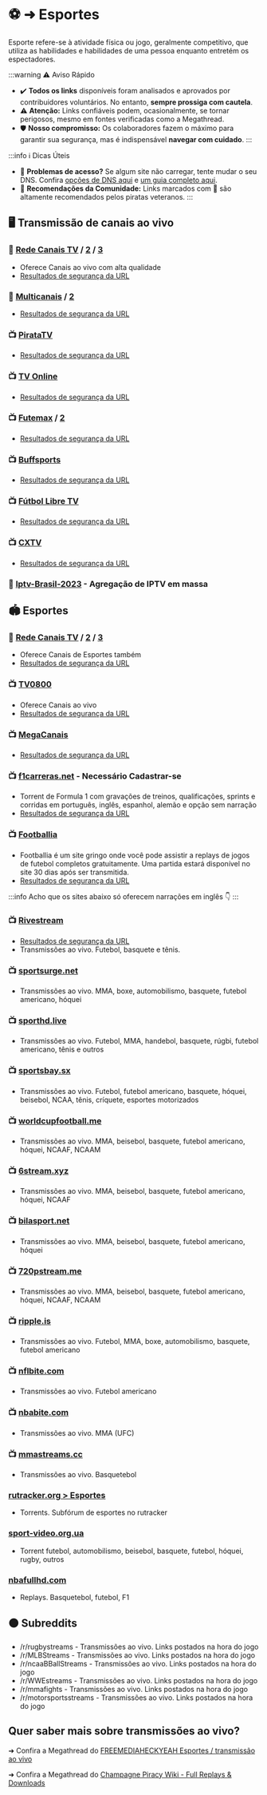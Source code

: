 # ⚽ ➜ Esportes

Esporte refere-se à atividade física ou jogo, geralmente competitivo, que utiliza as habilidades e habilidades de uma pessoa enquanto entretém os espectadores.

:::warning ⚠️ Aviso Rápido
- ✔️ **Todos os links** disponíveis foram analisados e aprovados por contribuidores voluntários. No entanto, **sempre prossiga com cautela**.
- ⚠️ **Atenção:** Links confiáveis podem, ocasionalmente, se tornar perigosos, mesmo em fontes verificadas como a Megathread.
- 🛡️ **Nosso compromisso:** Os colaboradores fazem o máximo para garantir sua segurança, mas é indispensável **navegar com cuidado**.
:::

:::info ℹ️ Dicas Úteis
- 🚨 **Problemas de acesso?** Se algum site não carregar, tente mudar o seu DNS. Confira [opções de DNS aqui](https://www.privacyguides.org/en/dns/) e [um guia completo aqui](https://www.reddit.com/r/pirataria/comments/1ip6236/como_trocar_o_dns_no_windows_e_android/).
- 🌟 **Recomendações da Comunidade:** Links marcados com 🌟 são altamente recomendados pelos piratas veteranos.
:::

## 🖥 **Transmissão de canais ao vivo**

### 🌟 [Rede Canais TV](https://redecanaistv.gs/) / [2](https://redecanaistv.fi/) / [3](https://redecanaistv.ps/) 

- Oferece Canais ao vivo com alta qualidade
- [Resultados de segurança da URL](https://www.urlvoid.com/scan/xn--90afacaz8cml9ac9f.xn--p1ai/)

### 🌟 [Multicanais](https://multicanais.legal/) / [2](https://multicanais.forum/)

- [Resultados de segurança da URL](https://www.urlvoid.com/scan/multicanais.legal/)

### 📺️ [PirataTV](https://piratatvs.com/)

- [Resultados de segurança da URL](https://www.urlvoid.com/scan/piratatvs.com/)

### 📺️ [TV Online](https://tvonline.fan/)

- [Resultados de segurança da URL](https://www.urlvoid.com/scan/tvonline.fan/)

### 📺️ [Futemax](https://futemax.rent/) / [2](https://futemax.luxe/)

- [Resultados de segurança da URL](https://www.urlvoid.com/scan/futemax.rent/)

### 📺️ [Buffsports](https://buffsports.io/)

- [Resultados de segurança da URL](https://www.urlvoid.com/scan/buffsports.io/)

### 📺️ [Fútbol Libre TV](https://librefutbol.su/)

- [Resultados de segurança da URL](https://www.urlvoid.com/scan/librefutbol.su/)

### 📺️ [CXTV](https://www.cxtv.com.br/)

- [Resultados de segurança da URL](https://www.urlvoid.com/scan/cxtv.com.br/)
  
### 🔗 [Iptv-Brasil-2023](https://github.com/Ramys/Iptv-Brasil-2023) - Agregação de IPTV em massa

## 🏟 **Esportes**

### 🌟 [Rede Canais TV](https://redecanaistv.gs/) / [2](https://redecanaistv.fi/) / [3](https://redecanaistv.ps/) 

- Oferece Canais de Esportes também
- [Resultados de segurança da URL](https://www.urlvoid.com/scan/redecanais.gs/)

### 📺️ [TV0800](https://tv0800.pro/)

- Oferece Canais ao vivo
- [Resultados de segurança da URL](https://www.urlvoid.com/scan/tv0800.pro/)

### 📺️ [MegaCanais](https://megacanais.com/ao-vivo/esportes-ao-vivo_/)

- [Resultados de segurança da URL](https://www.urlvoid.com/scan/megacanais.com/)

### 📺️ [f1carreras.net](https://f1carreras.net/) - Necessário Cadastrar-se

- Torrent de Formula 1 com gravações de treinos, qualificações, sprints e corridas em português, inglês, espanhol, alemão e opção sem narração
- [Resultados de segurança da URL](https://www.urlvoid.com/scan/f1carreras.net/)

### 📺️ [Footballia](https://footballia.net/)

- Footballia é um site gringo onde você pode assistir a replays de jogos de futebol completos gratuitamente. Uma partida estará disponível no site 30 dias após ser transmitida.
- [Resultados de segurança da URL](https://www.urlvoid.com/scan/footballia.net/)

:::info Acho que os sites abaixo só oferecem narrações em inglês 👇️
:::

### 📺️ [Rivestream](https://rivestream.live/livesports)

- [Resultados de segurança da URL](https://www.urlvoid.com/scan/rivestream.live/)
- Transmissões ao vivo. Futebol, basquete e tênis.
  
### 📺️ [sportsurge.net](https://sportsurge.net/)

- Transmissões ao vivo. MMA, boxe, automobilismo, basquete, futebol americano, hóquei

### 📺️ [sporthd.live](https://sporthd.live/)

- Transmissões ao vivo. Futebol, MMA, handebol, basquete, rúgbi, futebol americano, tênis e outros

### 📺️ [sportsbay.sx](https://sportsbay.sx/)

- Transmissões ao vivo. Futebol, futebol americano, basquete, hóquei, beisebol, NCAA, tênis, críquete, esportes motorizados

### 📺️ [worldcupfootball.me](https://www.worldcupfootball.me/)

- Transmissões ao vivo. MMA, beisebol, basquete, futebol americano, hóquei, NCAAF, NCAAM

### 📺️ [6stream.xyz](https://6stream.xyz/)

- Transmissões ao vivo. MMA, beisebol, basquete, futebol americano, hóquei, NCAAF

### 📺️ [bilasport.net](https://bilasport.net/index.html)

- Transmissões ao vivo. MMA, beisebol, basquete, futebol americano, hóquei

### 📺️ [720pstream.me](https://www.720pstream.me/)

- Transmissões ao vivo. MMA, beisebol, basquete, futebol americano, hóquei, NCAAF, NCAAM

### 📺️ [ripple.is](https://ripple.is/)

- Transmissões ao vivo. Futebol, MMA, boxe, automobilismo, basquete, futebol americano

### 📺️ [nflbite.com](https://home.nflbite.com/)

- Transmissões ao vivo. Futebol americano

### 📺️ [nbabite.com](https://nbabite.com/)

- Transmissões ao vivo. MMA (UFC)

### 📺️ [mmastreams.cc](https://tonight.mmastreams.cc/)


- Transmissões ao vivo. Basquetebol

### [rutracker.org > Esportes](https://rutracker.org/forum/index.php?c=28)

- Torrents. Subfórum de esportes no rutracker

### [sport-video.org.ua](https://www.sport-video.org.ua/)

- Torrent futebol, automobilismo, beisebol, basquete, futebol, hóquei, rugby, outros

### [nbafullhd.com](https://www.nbafullhd.com/)

- Replays. Basquetebol, futebol, F1

## 🟠 Subreddits

- /r/rugbystreams - Transmissões ao vivo. Links postados na hora do jogo
- /r/MLBStreams - Transmissões ao vivo. Links postados na hora do jogo
- /r/ncaaBBallStreams - Transmissões ao vivo. Links postados na hora do jogo
- /r/WWEstreams - Transmissões ao vivo. Links postados na hora do jogo
- /r/mmafights - Transmissões ao vivo. Links postados na hora do jogo
- /r/motorsportsstreams - Transmissões ao vivo. Links postados na hora do jogo

## Quer saber mais sobre transmissões ao vivo?

➜ Confira a Megathread do [FREEMEDIAHECKYEAH Esportes / transmissão ao vivo](https://www.reddit.com/r/FREEMEDIAHECKYEAH/wiki/video/#wiki_.25B7_sports_streaming)

➜ Confira a Megathread do [Champagne Piracy Wiki - Full Replays & Downloads](https://champagne.pages.dev/online-streaming--dl/live-sports/#full-replays--downloads)
